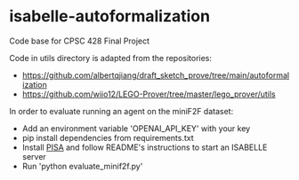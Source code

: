 # isabelle-autoformalization

Code base for CPSC 428 Final Project

Code in utils directory is adapted from the repositories:
* https://github.com/albertqjiang/draft_sketch_prove/tree/main/autoformalization
* https://github.com/wiio12/LEGO-Prover/tree/master/lego_prover/utils

In order to evaluate running an agent on the miniF2F dataset:
* Add an environment variable 'OPENAI_API_KEY' with your key 
* pip install dependencies from requirements.txt 
* Install [PISA](https://github.com/albertqjiang/Portal-to-ISAbelle/tree/main) and follow README's instructions to start an ISABELLE server
* Run 'python evaluate_minif2f.py'
